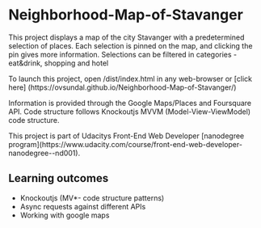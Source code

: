 # Neighborhood-Map-of-Stavanger

<p>This project displays a map of the city Stavanger with a predetermined 
selection of places. Each selection is pinned on the map, 
and clicking the pin gives more information. Selections can be filtered in categories - 
eat&drink, shopping and hotel</p>

<p>To launch this project, open /dist/index.html in any web-browser or [click here]
(https://ovsundal.github.io/Neighborhood-Map-of-Stavanger/)</p>

<p>Information is provided through the Google Maps/Places and Foursquare API. 
Code structure follows Knockoutjs MVVM (Model-View-ViewModel) code structure.</p>

<p>This project is part of Udacitys Front-End Web Developer [nanodegree 
program](https://www.udacity.com/course/front-end-web-developer-nanodegree--nd001).</p>

## Learning outcomes
* Knockoutjs (MV*- code structure patterns)
* Async requests against different APIs
* Working with google maps
